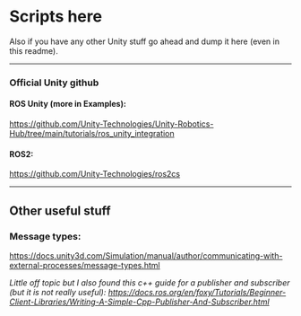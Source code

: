 # Scripts here
Also if you have any other Unity stuff go ahead and dump it here (even in this readme).

---

### Official Unity github
#### ROS Unity (more in Examples):
https://github.com/Unity-Technologies/Unity-Robotics-Hub/tree/main/tutorials/ros_unity_integration 
#### ROS2:
https://github.com/Unity-Technologies/ros2cs


---

## Other useful stuff

### Message types:
https://docs.unity3d.com/Simulation/manual/author/communicating-with-external-processes/message-types.html

*Little off topic but I also found this c++ guide for a publisher and subscriber (but it is not really useful):
https://docs.ros.org/en/foxy/Tutorials/Beginner-Client-Libraries/Writing-A-Simple-Cpp-Publisher-And-Subscriber.html*